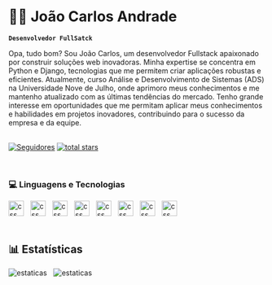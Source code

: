 # 👩‍💻 João Carlos Andrade

**`Desenvolvedor FullSatck`**

Opa, tudo bom? Sou João Carlos, um desenvolvedor Fullstack apaixonado por construir soluções web inovadoras. Minha expertise se concentra em Python e Django, tecnologias que me permitem criar aplicações robustas e eficientes. Atualmente, curso Análise e Desenvolvimento de Sistemas (ADS) na Universidade Nove de Julho, onde aprimoro meus conhecimentos e me mantenho atualizado com as últimas tendências do mercado. 
Tenho grande interesse em oportunidades que me permitam aplicar meus conhecimentos e habilidades em projetos inovadores, contribuindo para o sucesso da empresa e da equipe.
<br>
<br>

<p align="left">
        <!-- Logo subscribe -->
         <a href="https://github.com/Joao-Carlos-Andrade-Justo-de-Almeida?tab=followers">
            <img alt="Seguidores" 
                title="Seguindo" 
                src="https://custom-icon-badges.demolab.com/github/followers/Joao-Carlos-Andrade-Justo-de-Almeida?color=131313&labelColor=black&style=for-the-badge&logo=github&label=Seguidores&logoColor=white"/></a>
        <a href="https://github.com/Joao-Carlos-Andrade-Justo-de-Almeida?tab=repositories&sort=stargazers">
        <!-- Logo stars -->
            <img alt="total stars" 
                title="Total stars on GitHub" 
                src="https://custom-icon-badges.demolab.com/github/stars/Joao-Carlos-Andrade-Justo-de-Almeida?color=orange&style=for-the-badge&labelColor=d35400&logo=star&label=estrelas"
        /></a>
   </p>
<br>

### 💻 Linguagens e Tecnologias
<!-- logo python -->
<img 
    align = "left"
    alt="css"
    title = "Python"
    width="30px"
    style="padding-right: 10px;"
    src="https://cdn.jsdelivr.net/gh/devicons/devicon@latest/icons/python/python-original.svg" />
<!-- logo django -->
<img 
    align = "left"
    alt="css"
    title = "Django"
    width="30px"
    style="padding-right: 10px;"
    src="https://cdn.jsdelivr.net/gh/devicons/devicon@latest/icons/django/django-plain.svg" />

<!-- logo mysql -->
 <img  
    align = "left"
    alt="css"
    title = "MySQL"
    width="30px"
    style="padding-right: 10px;"
    src="https://cdn.jsdelivr.net/gh/devicons/devicon@latest/icons/mysql/mysql-original.svg" />

<!-- Logo Sqlite -->
<img 
    align = "left"
    alt="css"
    title = "Sqlite"
    width="30px"
    style="padding-right: 10px;"
    src="https://cdn.jsdelivr.net/gh/devicons/devicon@latest/icons/sqlite/sqlite-original.svg" />
          
<!-- Logo Github -->
  <img 
    align = "left"
    alt="css"
    title = "GitHub"
    width="30px"
    style="padding-right: 10px;"
    src="https://cdn.jsdelivr.net/gh/devicons/devicon@latest/icons/git/git-original.svg" />

<!-- logo Html -->
 <img 
    align = "left"
    alt="css"
    title = "Html"
    width="30px"
    style="padding-right: 10px;"
    src="https://cdn.jsdelivr.net/gh/devicons/devicon@latest/icons/html5/html5-original.svg" />

<!-- Logo css -->
<img
    align = "left"
    alt="css"
    title = "CSS"
    width="30px"
    style="padding-right: 10px;"
    src="https://cdn.jsdelivr.net/gh/devicons/devicon@latest/icons/css3/css3-original.svg" />

<!-- Logo Js -->
<img 
    align = "left"
    alt="css"
    title = "JavaScript"
    width="30px"
    style="padding-right: 10px;"
    src="https://cdn.jsdelivr.net/gh/devicons/devicon@latest/icons/javascript/javascript-original.svg" />
<br>
<br>
<br>
 ## 📊 Estatísticas  
<p>
    <img 
        align = "left"
        alt="estaticas"
        heigth="200px"
        style="padding-right: 10px;"       
        src="https://github-readme-stats.vercel.app/api?username=Joao-Carlos-Andrade-Justo-de-Almeida&show_icons=true&theme=tokyonight&include_all_commits=true&locale=pt-br"
/>       
    <img 
        align="left"
        alt="estaticas"
        heigth="200px"
        style="padding-right: 10px;"       
        src="https://github-readme-stats.vercel.app/api/top-langs/?username=Joao-Carlos-Andrade-Justo-de-Almeida&theme=tokyonight&layout=compact&custom_title=Tecnologias&langs_count=8"
/>
          
          

          
          
